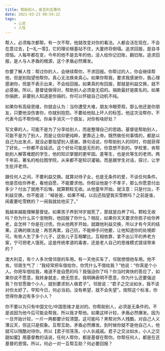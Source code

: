 ```yaml
---
title: 帮助别人，是互利互惠吗
date: 2021-03-23 08:54:22
tags:
    - 心灵
    - 人性
---
```

帮人，必须每次都帮。有一次不帮，他就改变对你的看法。人都会活在现在，不会在意过去，【一礼一答】，它的理论根基站不住，大厦终将倒塌。追求回报，是自寻烦恼。人每年都在变，今年的他不是去年的他，没人给你记旧账，翻旧账。追求回报，是人与人矛盾的根源，这个矛盾必然爆发。

你要了解人性：帮过你的人，会继续帮你，不求回报。你帮过的人，你会继续帮他，但是别指望他帮你。真心无法换来真心。如果你帮我，要求我感谢你，我心理感谢你，但是不表示出来，不会给回报。如果真的有回报，那就是利益交换，就不必感谢。所以，基督徒做得对，帮助别人必须是无偿的。捐款最好是匿名的。如果你捐款，非要别人知道是你捐的，你可以怀疑自己动机不纯。

如果你有高级思维，你就会认为：当你遭受大难，朋友冷眼旁观，那么他还是你朋友，只要他没伤害你，你就别抱怨。不要给他贴上坏人的标签。他这次没帮你，不代表今后不帮你呢。你亲手消灭一个朋友，对你有啥好处？

写文章的人，可能不是为了分享给别人，而是整理自己的思路。基督徒帮助别人，可能不是为了别人，而是让信仰更纯粹，更靠近上帝。既然做任何事情的，都是以自己为出发点，就没必要指望别人感谢。换句话说，你帮助别人的同时，你就获得了好处，一秒都不会延迟。这个好处可能是无形的，你意想不到的。学校里，肯帮助别人解答难题的学生，他的知识掌握的更牢固。差等生，也是优等生的老师。两千年前，著名的柏拉图学院，从来都不是知识灌输，而是跟学生对话，探讨，让学生批评老师。

跟任何人之间，不要利益交换。就算对待子女，也是无条件的爱，不谈任何条件。他是否给你养老，看他自愿，不能要求他。你假设他是个不孝子，那么你愿意付出多少？付出了就绝不后悔，就算颗粒无收。从他童年开始，就注意：只是付出，不利益交换。你不能说：“喊爸爸，如果不喊，以后还指望我买雪糕吗？之前是谁，闹着要吃雪糕的？一闹我就给他买了。”

我越来越能理解基督徒。如果孩子养到18岁就死了，那就是白养了吗，颗粒无收吗？你为什么买个宠物狗，他回报了你什么？相反，如果你天天要求你孩子给你养老，会怎样？你是在讨债。你从他两岁开始，就跟他利益交换，所以才有今天的结果。正确的做法是：再苦再累，自己抗，不能伸手问他要，让他知道你的处境即可。有些人生了多个儿子，这些儿子互相攀比，互相依靠，拿不出公平的养老方案，宁可把老人饿死。这是传统孝道的毒害，还是老人自己的思维模式错误带来的？

澳大利亚，有个人多次借邻居的车用。有一天他买车了，邻居想借他车用。他不肯。邻居生气了：“我经常把车借给你，你凭什么不借给我？”他说：“你真是个小人。你把车借给我，难道不是自愿的吗？我强迫你了吗？你当时爽快的答应了，如果你说不愿意，我转身就走，绝无怨言。我明确表明不愿意，你为什么还要强迫我？你甘愿做个小人，就别要求别人做君子”。邻居说：“君子之交淡如水，我不该对你太好了。早知今日，何必当初。没有希望，就不会失望”。按照这个标准，你觉得你身边有多少小人？

你不要以为只有中国文化/中国思维才是对的。你帮助别人，必须是无条件的。不是说因为他今后可能会帮我，所以我才帮他。如果这样计较，矛盾必然爆发。因为一旦开始计较，一斤一两都要计较清楚。这可能吗？黑帮对外人残酷，对自己人义薄云天，但这只是假象。互帮互助，矛盾必然爆发。到时候你就不是他自己人，他就可以残酷对待你。所以【君子坦荡荡，小人长戚戚。君子之交淡如水，小人之交甜如蜜】用基督教的话说，任何人帮你，都是基督在帮你。你帮任何人，都是在还基督的恩情。所以，何必一对一互帮互助？何必要回报？